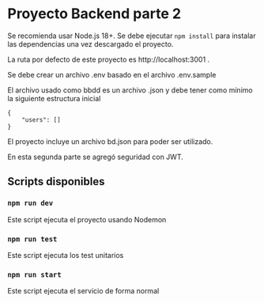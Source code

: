 # Proyecto Backend parte 2

Se recomienda usar Node.js 18+. Se debe ejecutar `npm install` para instalar las dependencias una vez descargado el proyecto.

La ruta por defecto de este proyecto es http://localhost:3001 .

Se debe crear un archivo .env basado en el archivo .env.sample

El archivo usado como bbdd es un archivo .json y debe tener como mínimo la siguiente estructura inicial

```
{
    "users": []
}
```

El proyecto incluye un archivo bd.json para poder ser utilizado.

En esta segunda parte se agregó seguridad con JWT.

## Scripts disponibles

### `npm run dev`

Este script ejecuta el proyecto usando Nodemon

### `npm run test`

Este script ejecuta los test unitarios

### `npm run start`

Este script ejecuta el servicio de forma normal